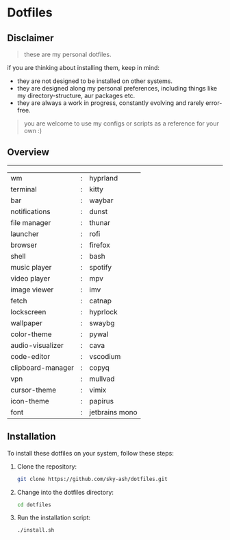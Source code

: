 # Dotfiles

## Disclaimer
> these are my personal dotfiles. 

if you are thinking about installing them, keep in mind:
- they are not designed to be installed on other systems. 
- they are designed along my personal preferences, including things like my directory-structure, aur packages etc. 
- they are always a work in progress, constantly evolving and rarely error-free. 
> you are welcome to use my configs or scripts as a reference for your own :)


## Overview
--------------------------------------------
| | | |
|-------------------|-|---------------------|
| wm                |:| hyprland            |
| terminal          |:| kitty               |
| bar               |:| waybar              |
| notifications     |:| dunst               |
| file manager      |:| thunar              |
| launcher          |:| rofi                |
| browser           |:| firefox             |
| shell             |:| bash                |
| music player      |:| spotify             |
| video player      |:| mpv                 |
| image viewer      |:| imv                 |
| fetch             |:| catnap              |
| lockscreen        |:| hyprlock            |
| wallpaper         |:| swaybg              |
| color-theme       |:| pywal               |
| audio-visualizer  |:| cava                |
| code-editor       |:| vscodium            |
| clipboard-manager |:| copyq               |
| vpn               |:| mullvad             |
| cursor-theme      |:| vimix               |
| icon-theme        |:| papirus             |
| font              |:| jetbrains mono      |


## Installation
To install these dotfiles on your system, follow these steps:

1. Clone the repository:

    ```bash
    git clone https://github.com/sky-ash/dotfiles.git
    ```

2. Change into the dotfiles directory:

    ```bash
    cd dotfiles
    ```

3. Run the installation script:

    ```bash
    ./install.sh
    ```